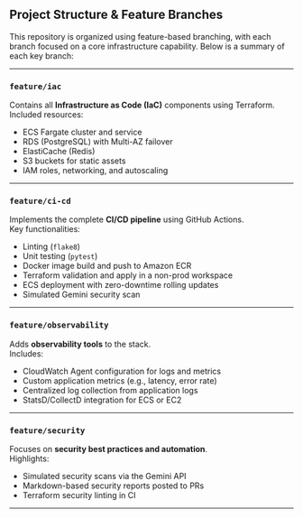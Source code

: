 ## Project Structure & Feature Branches

This repository is organized using feature-based branching, with each branch focused on a core infrastructure capability. Below is a summary of each key branch:

---

### `feature/iac`
Contains all **Infrastructure as Code (IaC)** components using Terraform.  
Included resources:
- ECS Fargate cluster and service
- RDS (PostgreSQL) with Multi-AZ failover
- ElastiCache (Redis)
- S3 buckets for static assets
- IAM roles, networking, and autoscaling

---

### `feature/ci-cd`
Implements the complete **CI/CD pipeline** using GitHub Actions.  
Key functionalities:
- Linting (`flake8`)
- Unit testing (`pytest`)
- Docker image build and push to Amazon ECR
- Terraform validation and apply in a non-prod workspace
- ECS deployment with zero-downtime rolling updates
- Simulated Gemini security scan

---

### `feature/observability`
Adds **observability tools** to the stack.  
Includes:
- CloudWatch Agent configuration for logs and metrics
- Custom application metrics (e.g., latency, error rate)
- Centralized log collection from application logs
- StatsD/CollectD integration for ECS or EC2

---

### `feature/security`
Focuses on **security best practices and automation**.  
Highlights:
- Simulated security scans via the Gemini API
- Markdown-based security reports posted to PRs
- Terraform security linting in CI

---
